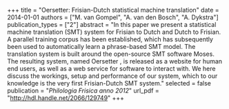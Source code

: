 +++
title = "Oersetter: Frisian-Dutch statistical machine translation"
date = 2014-01-01
authors = ["M. van Gompel", "A. van den Bosch", "A. Dykstra"]
publication_types = ["2"]
abstract = "In  this  paper  we  present  a  statistical  machine  translation  (SMT)  system  for Frisian to Dutch and Dutch to Frisian. A parallel training corpus has been  established,  which  has  subsequently  been  used  to  automatically  learn a phrase-based SMT model. The translation system is built around the open-source SMT software Moses. The resulting system, named Oersetter , is released as a website for human end users, as well as a web service  for  software  to  interact  with.  We  here  discuss  the  workings,  setup and performance of our system, which to our knowledge is the very first Frisian-Dutch SMT system."
selected = false
publication = "*Philologia Frisica anno 2012*"
url_pdf = "http://hdl.handle.net/2066/129749"
+++

